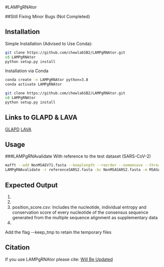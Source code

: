 #LAMPgRNAtor

##Still Fixing Minor Bugs (Not Completed)

Installation
------------

Simple Installation (Advised to Use Conda):
```bash
git clone https://github.com/chewlabSB2/LAMPgRNAtor.git
cd LAMPgRNAtor 
python setup.py install
```

Installation via Conda
```bash
conda create -n LAMPgRNAtor python=3.8
conda activate LAMPgRNAtor

git clone https://github.com/chewlabSB2/LAMPgRNAtor.git
cd LAMPgRNAtor 
python setup.py install
```

Links to GLAPD & LAVA
---------------------
[GLAPD](https://github.com/jiqingxiaoxi/GLAPD)
[LAVA](https://github.com/pseudogene/lava-dna)

Usage
-----
###LAMPgRNAvalidate 
With reference to the test dataset (SARS-CoV-2)
```bash
mafft --add NonMSAEV71.fasta --keeplength --reorder --nomemsave --thread $thread referenceEV71.fasta 1> MSAEV71.fasta 2> error.log
LAMPgRNAvalidate -r referenceSARS2.fasta -bc NonMSASARS2.fasta -m MSASARS2.fasta -bo Offtarget.fasta -p test -l GLAPD_sample.txt LAVA_sample.txt 1>run1.o 2>run1.e
```

Expected Output
---------------
1.
2.
3. position_score.csv: Includes the nucleotide, individual entropy and conservation score of every nucleotide of the consensus sequence generated from the multiple sequence alignment as supplementary data 
4.


Add the flag --keep_tmp to retain the temporary files 

Citation 
--------
If you use LAMPgRNAtor please cite: [Will Be Updated]()
